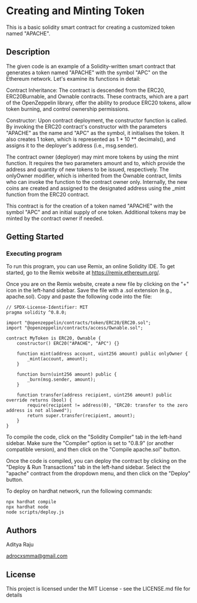 # Creating and Minting Token

This is a basic solidity smart contract for creating a customized token named "APACHE".

## Description

The given code is an example of a Solidity-written smart contract that generates a token named "APACHE" with the symbol "APC" on the Ethereum network. Let's examine its functions in detail:

Contract Inheritance: The contract is descended from the ERC20, ERC20Burnable, and Ownable contracts. These contracts, which are a part of the OpenZeppelin library, offer the ability to produce ERC20 tokens, allow token burning, and control ownership permissions.

Constructor: Upon contract deployment, the constructor function is called. By invoking the ERC20 contract's constructor with the parameters "APACHE" as the name and "APC" as the symbol, it initialises the token. It also creates 1 token, which is represented as 1 * 10 ** decimals(), and assigns it to the deployer's address (i.e., msg.sender).

The contract owner (deployer) may mint more tokens by using the mint function. It requires the two parameters amount and to, which provide the address and quantity of new tokens to be issued, respectively. The onlyOwner modifier, which is inherited from the Ownable contract, limits who can invoke the function to the contract owner only. Internally, the new coins are created and assigned to the designated address using the _mint function from the ERC20 contract.

This contract is for the creation of a token named "APACHE" with the symbol "APC" and an initial supply of one token. Additional tokens may be minted by the contract owner if needed.

## Getting Started

### Executing program

To run this program, you can use Remix, an online Solidity IDE. To get started, go to the Remix website at https://remix.ethereum.org/.

Once you are on the Remix website, create a new file by clicking on the "+" icon in the left-hand sidebar. Save the file with a .sol extension (e.g., apache.sol). Copy and paste the following code into the file:

```
// SPDX-License-Identifier: MIT
pragma solidity ^0.8.0;

import "@openzeppelin/contracts/token/ERC20/ERC20.sol";
import "@openzeppelin/contracts/access/Ownable.sol";

contract MyToken is ERC20, Ownable {
    constructor() ERC20("APACHE", "APC") {}

    function mint(address account, uint256 amount) public onlyOwner {
        _mint(account, amount);
    }

    function burn(uint256 amount) public {
        _burn(msg.sender, amount);
    }

    function transfer(address recipient, uint256 amount) public override returns (bool) {
        require(recipient != address(0), "ERC20: transfer to the zero address is not allowed");
        return super.transfer(recipient, amount);
    }
}

```

To compile the code, click on the "Solidity Compiler" tab in the left-hand sidebar. Make sure the "Compiler" option is set to "0.8.9" (or another compatible version), and then click on the "Compile apache.sol" button.

Once the code is compiled, you can deploy the contract by clicking on the "Deploy & Run Transactions" tab in the left-hand sidebar. Select the "apache" contract from the dropdown menu, and then click on the "Deploy" button.

To deploy on hardhat network, run the following commands:

```
npx hardhat compile
npx hardhat node
node scripts/deploy.js

```


## Authors

Aditya Raju

adrocxsmma@gmail.com


## License

This project is licensed under the MIT License - see the LICENSE.md file for details
